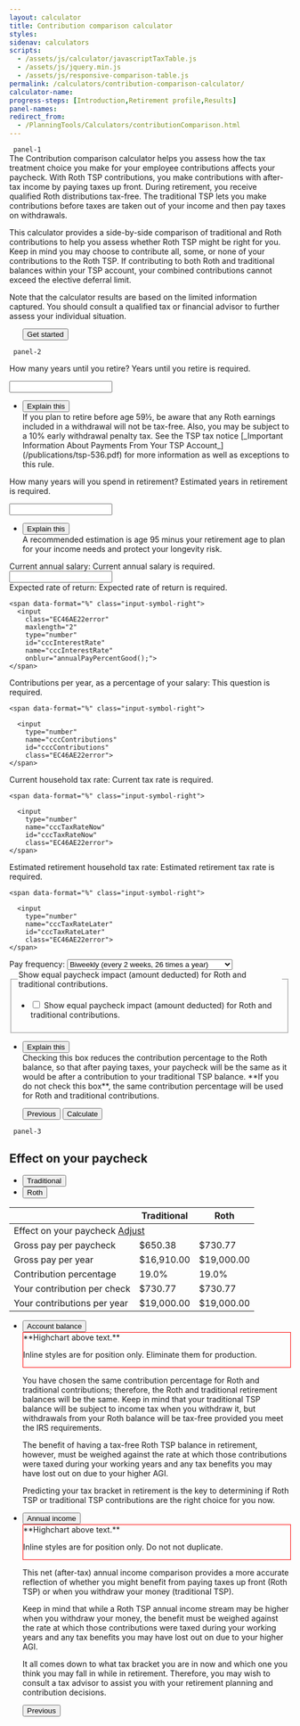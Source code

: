 ```yaml
---
layout: calculator
title: Contribution comparison calculator
styles:
sidenav: calculators
scripts:
  - /assets/js/calculator/javascriptTaxTable.js
  - /assets/js/jquery.min.js
  - /assets/js/responsive-comparison-table.js
permalink: /calculators/contribution-comparison-calculator/
calculator-name:
progress-steps: [Introduction,Retirement profile,Results]
panel-names:
redirect_from:
  - /PlanningTools/Calculators/contributionComparison.html
---
```


<form>
<!-- PANEL 1 -->
<code> panel-1 </code>
<section id="panel-1" class="calculator-panel" markdown="1">
The Contribution comparison calculator helps you assess how the tax treatment choice you make for your employee contributions affects your paycheck. With Roth TSP contributions, you make contributions with after-tax income by paying taxes up front. During retirement, you receive <span data-term="Qualified Earnings" class="js-glossary-toggle term term-end">qualified Roth distributions</span> tax-free. The traditional TSP lets you make contributions before taxes are taken out of your income and then pay taxes on withdrawals.

This calculator provides a side-by-side comparison of traditional and Roth contributions to help you assess whether Roth TSP might be right for you. Keep in mind you may choose to contribute all, some, or none of your contributions to the Roth TSP. If contributing to both Roth and traditional balances within your TSP account, your combined contributions cannot exceed the <span data-term="elective deferral limit" class="js-glossary-toggle term term-end">elective deferral limit</span>.

Note that the calculator results are based on the limited information captured. You should consult a qualified tax or financial advisor to further assess your individual situation.


<ul class="navigation-buttons">
<button id="EC46AE22-Tab1Continue" class="usa-button start" href="javascript:void(0);">Get started</button>
</ul>
</section><!-- END section#panel-1 -->



<!-- PANEL 2 -->
<code> panel-2 </code>
<section id="panel-2" class="calculator-panel">
  <div class="panel-form-field" >

  <!-- 1. How many years until you retire? -->
  <div class="usa-input-error">
  <label class="usa-input-error-label" for="cccYearsUntilRetirement">How many years until you retire?</label>
  <span class="usa-input-error-message" id="cccYearsUntilRetirement-message" role="alert">Years until you retire is required.</span>

  <input
    type="number"
    name="cccYearsUntilRetirement"
    id="cccYearsUntilRetirement"
    class="EC46AE22error">
  </div><!-- END div.usa-input-error -->

<!-- Explain this -->
  <ul class="usa-accordion explain-this">
  <li>
  <button class="usa-accordion-button"
  aria-expanded="false"
  aria-controls="panel-2.1">
  Explain this
  </button>
  <div id="panel-2.1" class="usa-accordion-content" markdown="1">
  If you plan to retire before age 59&frac12;, be aware that any Roth earnings included in a withdrawal will not be tax-free.  Also, you may be subject to a 10% early withdrawal penalty tax.  See the TSP tax notice [_Important Information About Payments From Your TSP Account_](/publications/tsp-536.pdf) for more information as well as exceptions to this rule.
  </div>
  </li>
  </ul>
</div>

  <!-- 2. How many years will you spend in retirement? -->
  <div class="panel-form-field">
  <div class="usa-input-error">
  <label class="usa-input-error-label" for="cccYearsInRetirement">How many years will you spend in retirement?</label>
  <span class="usa-input-error-message" id="cccYearsInRetirement-message" role="alert">Estimated years in retirement is required.</span>

  <input
    type="number"
    name="cccYearsInRetirement"
    id="cccYearsInRetirement"
    class="EC46AE22error">

  </div><!-- END div.usa-input-error -->

  <!-- Explain this -->
  <ul class="usa-accordion explain-this">
  <li>
  <button class="usa-accordion-button"
  aria-expanded="false"
  aria-controls="panel-2.2">
  Explain this
  </button>
  <div id="panel-2.2" class="usa-accordion-content" markdown="1">
  A recommended estimation is age 95 minus your retirement age to plan for your income needs and protect your longevity risk.
  </div>
  </li>
  </ul>
  </div>

  <!-- 3. Current annual salary -->
  <div class="panel-form-field">
  <div class="usa-input-error">
  <label class="usa-input-error-label" for="cccSalary" aria-details="panel-2.3">Current annual salary:</label>
  <span class="usa-input-error-message" id="cccSalary-message" role="alert">Current annual salary is required.</span>

  <span data-format="$" class="input-symbol-left">
  <input
    type="number"
    name="cccSalary"
    id="cccSalary"
    class="EC46AE22error">
  </span>

  </div><!-- END div.usa-input-error -->
  </div>

  <!-- 4. Expected rate of return -->
  <div class="panel-form-field">
  <div class="usa-input-error">
  <label class="usa-input-error-label" for="cccInterestRate" aria-details="panel-2.4">Expected rate of return:</label>
  <span class="usa-input-error-message" id="cccInterestRate-message" role="alert">Expected rate of return is required.</span>

    <span data-format="%" class="input-symbol-right">
      <input
        class="EC46AE22error"
        maxlength="2"
        type="number"
        id="cccInterestRate"
        name="cccInterestRate"
        onblur="annualPayPercentGood();">
    </span>
  </div><!-- END div.usa-input-error -->
  </div>

  <!-- 5. Contributions per year, as a percentage of your salary -->
  <div class="panel-form-field">
  <div class="usa-input-error">
  <label class="usa-input-error-label" for="cccContributions" aria-details="panel-2.5">Contributions per year, as a percentage of your salary:</label>
  <span class="usa-input-error-message" id="cccContributions-message" role="alert">This question is required.</span>

    <span data-format="%" class="input-symbol-right">

      <input
        type="number"
        name="cccContributions"
        id="cccContributions"
        class="EC46AE22error">
    </span>
  </div><!-- END div.usa-input-error -->
  </div>

  <!-- 6. Current household tax rate -->
  <div class="panel-form-field">
  <div class="usa-input-error">
  <label class="usa-input-error-label" for="cccTaxRateNow" aria-details="panel-2.6">Current household tax rate:</label>
  <span class="usa-input-error-message" id="cccTaxRateNow-message" role="alert">Current tax rate is required.</span>

    <span data-format="%" class="input-symbol-right">

      <input
        type="number"
        name="cccTaxRateNow"
        id="cccTaxRateNow"
        class="EC46AE22error">    
    </span>
  </div><!-- END div.usa-input-error -->
  </div>

  <!-- 7. Estimated retirement household tax rate -->
  <div class="panel-form-field">
  <div class="usa-input-error">
  <label class="usa-input-error-label" for="cccTaxRateLater" aria-details="panel-2.7">Estimated retirement household tax rate:</label>
  <span class="usa-input-error-message" id="cccTaxRateLater-message" role="alert">Estimated retirement tax rate is required.</span>

    <span data-format="%" class="input-symbol-right">

      <input
        type="number"
        name="cccTaxRateLater"
        id="cccTaxRateLater"
        class="EC46AE22error">          
    </span>
  </div><!-- END div.usa-input-error -->
  </div>

  <!-- 8. Pay frequency -->
  <div class="panel-form-field">
  <label for="cccPaychecks">Pay frequency:</label>
  <select name="cccPaychecks" id="cccPaychecks" class="">
    <option value="26" selected="selected">Biweekly (every 2 weeks, 26 times a year)</option>
    <option value="52">Weekly (52 times a year)</option>
    <option value="24">Semi-monthly (twice a month, 24 times a year)</option>
    <option value="12">Monthly (12 times a year)</option>
  </select>
  </div>

  <!-- 9. Show equal paycheck impact -->
  <div class="panel-form-field">
  <fieldset class="usa-fieldset-inputs show-equal">
  <legend class="usa-sr-only">Show equal paycheck impact (amount deducted) for Roth and traditional contributions.</legend>

  <ul class="usa-unstyled-list">
    <li class="show-equal">
      <input
        id="truth"
        type="checkbox"
        name="historical-figures-1"
        value="truth" />
      <label for="truth">Show equal paycheck impact (amount deducted) for Roth and traditional contributions.</label>
    </li>
  </ul>
  </fieldset>

  <!-- Explain this -->
  <ul class="usa-accordion explain-this">
  <li>
  <button class="usa-accordion-button"
  aria-expanded="false"
  aria-controls="panel-2.9">
  Explain this
  </button>
  <div id="panel-2.9" class="usa-accordion-content" markdown="1">
  Checking this box reduces the contribution percentage to the Roth balance, so that after paying taxes, your paycheck will be the same as it would be after a contribution to your traditional TSP balance. **If you do not check this box**, the same contribution percentage will be used for Roth and traditional contributions.
  </div>
  </li>
  </ul>
</div><!-- END div.panel-form-field -->

<ul class="navigation-buttons">
<span id="showResults2">
<button class="usa-button " href="javascript:void(0);">Previous</button>
<button id="EC46AE22-Tab2Continue" class="usa-button calculate" href="javascript:void(0);" onclick="processPanel(2, 0, 3, 0); return false;">Calculate</button>
</span>
</ul>

</section> <!-- end section#panel-2 -->

<!-- PANEL 3 -->
<code> panel-3 </code>
<section id="panel-3" class="calculator-panel comparison contribution-comparison-calculator">

<h2>Effect on your paycheck</h2>

<ul class="table-header-buttons">
  <li class="bg-blue active">
    <button type="button">Traditional</button>
  </li>
  <li class="bg-blue">
    <button type="button">Roth</button>
  </li>
</ul>  

<table>
  <thead>
    <tr>
      <th class="hide w"></th>
      <th class="bg-blue default">Traditional</th>
      <th class="bg-blue">Roth</th>
    </tr>
  </thead>
  <tbody>
    <tr>
      <td colspan="3" class="compare-two">
        <div class="flex space-between"><span>Effect on your paycheck</span> <a href="javascript:void(0);">Adjust <i class="fal fa-sliders-v"></i></a></div>
      </td>
    </tr>
    <tr>
      <td>Gross pay per paycheck</td>
      <td class="default"><span>$650.38</span></td>
      <td><span>$730.77</span></td>
    </tr>
    <tr>
      <td>Gross pay per year</td>
      <td class="default"><span>$16,910.00</span></td>
      <td><span>$19,000.00</span></td>
    </tr>
    <tr>
      <td>Contribution percentage</td>
      <td class="default"><span>19.0%</span></td>
      <td><span>19.0%</span></td>
    </tr>
    <tr>
      <td>Your contribution per check</td>
      <td class="default"><span>$730.77</span></td>
      <td><span>$730.77</span></td>
    </tr>
    <tr>
      <td>Your contributions per year</td>
      <td class="default"><span>$19,000.00</span></td>
      <td><span>$19,000.00</span></td>
    </tr>
  </tbody>
</table>

<ul class="usa-accordion">
<li>
<button
class="usa-accordion-button"
aria-expanded="true"
aria-controls="account-balance">
Account balance
</button>
<div id="account-balance" class="usa-accordion-content" markdown="1">

<div style="border: 1px solid red; width: 100%" markdown="1">
**Highchart above text.**

Inline styles are for position only. Eliminate them for production.
</div>

You have chosen the same contribution percentage for Roth and traditional contributions; therefore, the Roth and traditional retirement balances will be the same. Keep in mind that your traditional TSP balance will be subject to income tax when you withdraw it, but withdrawals from your Roth balance will be tax-free provided you meet the <span data-term="Qualified Earnings" class="js-glossary-toggle term term-end">IRS requirements</span>.

The benefit of having a tax-free Roth TSP balance in retirement, however, must be weighed against the rate at which those contributions were taxed during your working years and any tax benefits you may have lost out on due to your higher AGI.

Predicting your tax bracket in retirement is the key to determining if Roth TSP or traditional TSP contributions are the right choice for you now.

</div><!-- END div#deductions-pre-tax-->
</li>

<li>
<button
class="usa-accordion-button"
aria-expanded="true"
aria-controls="annual-income">
Annual income
</button>
<div id="annual-income" class="usa-accordion-content" markdown="1">

<div style="border: 1px solid red; width: 100%" markdown="1">
**Highchart above text.**

Inline styles are for position only. Do not not duplicate.
</div>

This net (after-tax) annual income comparison provides a more accurate reflection of whether you might benefit from paying taxes up front (Roth TSP) or when you withdraw your money (traditional TSP).

Keep in mind that while a Roth TSP annual income stream may be higher when you withdraw your money, the benefit must be weighed against the rate at which those contributions were taxed during your working years and any tax benefits you may have lost out on due to your higher AGI.

It all comes down to what tax bracket you are in now and which one you think you may fall in while in retirement. Therefore, you may wish to consult a tax advisor to assist you with your retirement planning and contribution decisions.
</div><!-- END div#deductions-other -->
</li>
</ul>

<ul class="navigation-buttons">
<button id="EC46AE22-Tab1Continue" class="usa-button previous" href="javascript:void(0);">Previous</button>
</ul>

</section>

</form>
